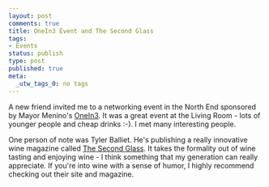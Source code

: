 ```yaml
--- 
layout: post
comments: true
title: OneIn3 Event and The Second Glass
tags: 
- Events
status: publish
type: post
published: true
meta: 
  _utw_tags_0: no tags
---
```

A new friend invited me to a networking event in the North End sponsored by Mayor Menino's <a href="http://www.cityofboston.gov/bra/betterboston/flash/flashhome.htm">OneIn3</a>. It was a great event at the Living Room - lots of younger people and cheap drinks :-). I met many interesting people.

One person of note was Tyler Balliet. He's publishing a really innovative wine magazine called <a title="The Second Glass" href="http://thesecondglass.com/">The Second Glass</a>. It takes the formality out of wine tasting and enjoying wine - I think something that my generation can really appreciate. If you're into wine with a sense of humor, I highly recommend checking out their site and magazine.

